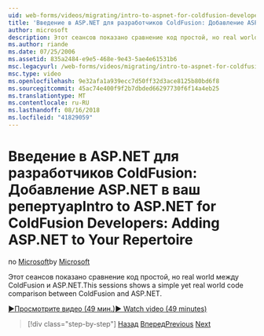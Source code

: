 ```yaml
---
uid: web-forms/videos/migrating/intro-to-aspnet-for-coldfusion-developers-adding-aspnet-to-your-repertoire
title: 'Введение в ASP.NET для разработчиков ColdFusion: Добавление ASP.NET в ваш репертуар | Документация Майкрософт'
author: microsoft
description: Этот сеансов показано сравнение код простой, но real world между ColdFusion и ASP.NET.
ms.author: riande
ms.date: 07/25/2006
ms.assetid: 835a2484-e9e5-468e-9e43-5ae4e61531b6
msc.legacyurl: /web-forms/videos/migrating/intro-to-aspnet-for-coldfusion-developers-adding-aspnet-to-your-repertoire
msc.type: video
ms.openlocfilehash: 9e32afa1a939ecc7d50ff32d3ace8125b80bd6f8
ms.sourcegitcommit: 45ac74e400f9f2b7dbded66297730f6f14a4eb25
ms.translationtype: MT
ms.contentlocale: ru-RU
ms.lasthandoff: 08/16/2018
ms.locfileid: "41829059"
---
```

<a name="intro-to-aspnet-for-coldfusion-developers-adding-aspnet-to-your-repertoire"></a><span data-ttu-id="59b7e-103">Введение в ASP.NET для разработчиков ColdFusion: Добавление ASP.NET в ваш репертуар</span><span class="sxs-lookup"><span data-stu-id="59b7e-103">Intro to ASP.NET for ColdFusion Developers: Adding ASP.NET to Your Repertoire</span></span>
====================
<span data-ttu-id="59b7e-104">по [Microsoft](https://github.com/microsoft)</span><span class="sxs-lookup"><span data-stu-id="59b7e-104">by [Microsoft](https://github.com/microsoft)</span></span>

<span data-ttu-id="59b7e-105">Этот сеансов показано сравнение код простой, но real world между ColdFusion и ASP.NET.</span><span class="sxs-lookup"><span data-stu-id="59b7e-105">This sessions shows a simple yet real world code comparison between ColdFusion and ASP.NET.</span></span>

[<span data-ttu-id="59b7e-106">&#9654;Просмотрите видео (49 мин.)</span><span class="sxs-lookup"><span data-stu-id="59b7e-106">&#9654; Watch video (49 minutes)</span></span>](https://channel9.msdn.com/Blogs/ASP-NET-Site-Videos/intro-to-aspnet-for-coldfusion-developers-adding-aspnet-to-your-repertoire)

> [!div class="step-by-step"]
> <span data-ttu-id="59b7e-107">[Назад](intro-to-aspnet-for-jsp-developers-building-applications.md)
> [Вперед](introduction-to-aspnet-for-coldfusion-developers-building-an-aspnet-application.md)</span><span class="sxs-lookup"><span data-stu-id="59b7e-107">[Previous](intro-to-aspnet-for-jsp-developers-building-applications.md)
[Next](introduction-to-aspnet-for-coldfusion-developers-building-an-aspnet-application.md)</span></span>
